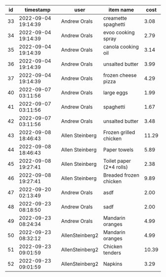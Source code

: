 |id|timestamp|user|item name|cost|
|---|---|---|---|---|
|33|2022-09-04 19:14:39|Andrew Orals|creamette spaghetti|3.08|
|34|2022-09-04 19:14:39|Andrew Orals|evoo cooking spray|2.79|
|35|2022-09-04 19:14:39|Andrew Orals|canola cooking oil|3.14|
|36|2022-09-04 19:14:39|Andrew Orals|unsalted butter|3.99|
|37|2022-09-04 19:14:39|Andrew Orals|frozen cheese pizza|4.29|
|40|2022-09-07 03:11:56|Andrew Orals|large eggs|1.99|
|41|2022-09-07 03:11:56|Andrew Orals|spaghetti|1.67|
|42|2022-09-07 03:11:56|Andrew Orals|unsalted butter|3.48|
|43|2022-09-08 18:46:43|Allen Steinberg|Frozen grilled chicken|11.29|
|44|2022-09-08 18:46:43|Allen Steinberg|Paper towels|5.89|
|45|2022-09-08 19:27:41|Allen Steinberg|Toilet paper (2*4 rolls)|2.38|
|46|2022-09-08 19:27:41|Allen Steinberg|Breaded frozen chicken|9.89|
|47|2022-09-20 02:13:49|Andrew Orals|asdf|2.00|
|48|2022-09-23 08:18:50|Andrew Orals|sadf|2.00|
|49|2022-09-23 08:24:34|Andrew Orals|Mandarin oranges|4.99|
|50|2022-09-23 08:32:12|AllenSteinberg2|Mandarin oranges|4.99|
|51|2022-09-23 09:01:59|AllenSteinberg2|Chicken tenders|10.39|
|52|2022-09-23 09:01:59|AllenSteinberg2|Napkins|3.29|
